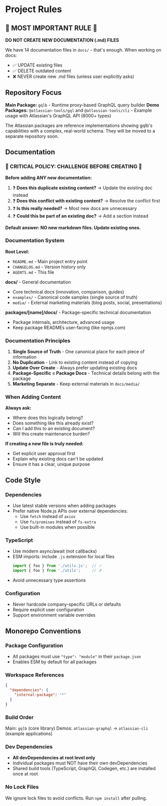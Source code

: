 # Project Rules

## 🚨 MOST IMPORTANT RULE 🚨

**DO NOT CREATE NEW DOCUMENTATION (.md) FILES**

We have 14 documentation files in `docs/` - that's enough. When working on docs:
- ✅ UPDATE existing files
- ✅ DELETE outdated content  
- ❌ NEVER create new .md files (unless user explicitly asks)

## Repository Focus

**Main Package:** `gqlb` - Runtime proxy-based GraphQL query builder
**Demo Packages:** `@atlassian-tools/gql` and `@atlassian-tools/cli` - Example usage with Atlassian's GraphQL API (8000+ types)

The Atlassian packages are reference implementations showing gqlb's capabilities with a complex, real-world schema. They will be moved to a separate repository soon.

## Documentation

### 🚨 CRITICAL POLICY: CHALLENGE BEFORE CREATING 🚨

**Before adding ANY new documentation:**

1. ❓ **Does this duplicate existing content?** → Update the existing doc instead
2. ❓ **Does this conflict with existing content?** → Resolve the conflict first
3. ❓ **Is this really needed?** → Most new docs are unnecessary
4. ❓ **Could this be part of an existing doc?** → Add a section instead

**Default answer: NO new markdown files. Update existing ones.**

### Documentation System

**Root Level:**
- `README.md` - Main project entry point
- `CHANGELOG.md` - Version history only
- `AGENTS.md` - This file

**docs/** - General documentation
- Core technical docs (innovation, comparison, guides)
- `examples/` - Canonical code samples (single source of truth)
- `media/` - External marketing materials (blog posts, social, presentations)

**packages/[name]/docs/** - Package-specific technical documentation
- Package internals, architecture, advanced usage
- Keep package READMEs user-facing (like npmjs.com)

### Documentation Principles

1. **Single Source of Truth** - One canonical place for each piece of information
2. **No Duplication** - Link to existing content instead of copying
3. **Update Over Create** - Always prefer updating existing docs
4. **Package-Specific = Package Docs** - Technical details belong with the package
5. **Marketing Separate** - Keep external materials in `docs/media/`

### When Adding Content

**Always ask:**
- Where does this logically belong?
- Does something like this already exist?
- Can I add this to an existing document?
- Will this create maintenance burden?

**If creating a new file is truly needed:**
- Get explicit user approval first
- Explain why existing docs can't be updated
- Ensure it has a clear, unique purpose

## Code Style

### Dependencies
- Use latest stable versions when adding packages
- Prefer native Node.js APIs over external dependencies:
  - Use `fetch` instead of `axios`
  - Use `fs/promises` instead of `fs-extra`
  - Use built-in modules when possible

### TypeScript
- Use modern async/await (not callbacks)
- ESM imports: include `.js` extension for local files
  ```typescript
  import { foo } from './utils.js';  // ✓
  import { foo } from './utils';     // ✗
  ```
- Avoid unnecessary type assertions

### Configuration
- Never hardcode company-specific URLs or defaults
- Require explicit user configuration
- Support environment variable overrides

## Monorepo Conventions

### Package Configuration
- All packages must use `"type": "module"` in their `package.json`
- Enables ESM by default for all packages

### Workspace References
```json
{
  "dependencies": {
    "internal-package": "*"
  }
}
```

### Build Order
Main: `gqlb` (core library)
Demos: `atlassian-graphql` → `atlassian-cli` (example applications)

### Dev Dependencies
- **All devDependencies at root level only**
- Individual packages must NOT have their own devDependencies
- Shared build tools (TypeScript, GraphQL Codegen, etc.) are installed once at root

### No Lock Files
We ignore lock files to avoid conflicts. Run `npm install` after pulling.

